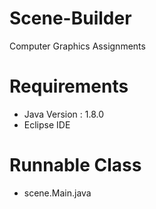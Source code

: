 # Scene-Builder
Computer Graphics Assignments

# Requirements
* Java Version : 1.8.0
* Eclipse IDE

# Runnable Class
* scene.Main.java
